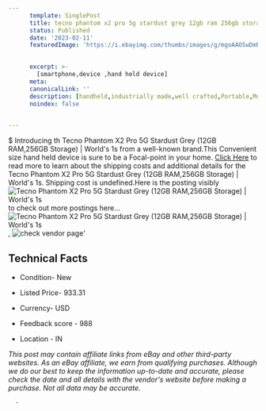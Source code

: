 ```yaml
---
      template: SinglePost
      title: tecno phantom x2 pro 5g stardust grey 12gb ram 256gb storage world s 1s
      status: Published
      date: '2023-02-11'
      featuredImage: 'https://i.ebayimg.com/thumbs/images/g/mgoAAOSwDmNj2s-N/s-l225.jpg'
       

      excerpt: >-
        [smartphone,device ,hand held device]
      meta:
      canonicalLink: ''
      description: [handheld,industrially made,well crafted,Portable,Mobile,Compact,Convenient,Lightweight,Maneuverable,Man-portable,Miniature,Carriable,Hand-held,Light,Holdable,Transportable,Mobile device,Pocket-sized,On-the-go,Wireless,Cordless,Compact size,Convenient size, smartphone,device ,hand held device]
      noindex: false
      

---
```

$
      Introducing th Tecno Phantom X2 Pro 5G Stardust Grey (12GB RAM,256GB Storage) | World's 1s from a well-known brand.This Convenient size hand held device is sure to be a Focal-point in your home. [Click Here](https://www.ebay.com/itm/204231140615?hash=item2f8d1fe507%3Ag%3AmgoAAOSwDmNj2s-N&mkevt=1&mkcid=1&mkrid=711-53200-19255-0&campid=%253CePNCampaignId%253E&customid=%253CreferenceId%253E&toolid=10049) to read more to learn about the shipping costs and additional details for the Tecno Phantom X2 Pro 5G Stardust Grey (12GB RAM,256GB Storage) | World's 1s. Shipping cost is undefined.Here is the posting visibly ![Tecno Phantom X2 Pro 5G Stardust Grey (12GB RAM,256GB Storage) | World's 1s](https://i.ebayimg.com/thumbs/images/g/mgoAAOSwDmNj2s-N/s-l225.jpg) to check out more postings here... ![Tecno Phantom X2 Pro 5G Stardust Grey (12GB RAM,256GB Storage) | World's 1s](https://i.ebayimg.com/images/g/mgoAAOSwDmNj2s-N/s-l1200.jpg), ![check vendor page](https://origin-galleryplus.ebayimg.com/ws/web/204231140615_2_0_1/225x225.jpg,https://origin-galleryplus.ebayimg.com/ws/web/204231140615_3_0_1/225x225.jpg,https://origin-galleryplus.ebayimg.com/ws/web/204231140615_4_0_1/225x225.jpg,https://origin-galleryplus.ebayimg.com/ws/web/204231140615_5_0_1/225x225.jpg,https://origin-galleryplus.ebayimg.com/ws/web/204231140615_6_0_1/225x225.jpg)'

      

 ## Technical Facts 



     
      

 - Condition- New 


      

 - Listed Price- 933.31 


      

 - Currency- USD 


      

 - Feedback score - 988 


      

 - Location - IN 


      
      

 *_This post may contain affiliate links from eBay and other third-party websites. As an eBay affiliate, we earn from qualifying purchases. Although we do our best to keep the information up-to-date and accurate, please check the date and all details with the vendor's website before making a purchase. Not all data may be accurate._*




      -
